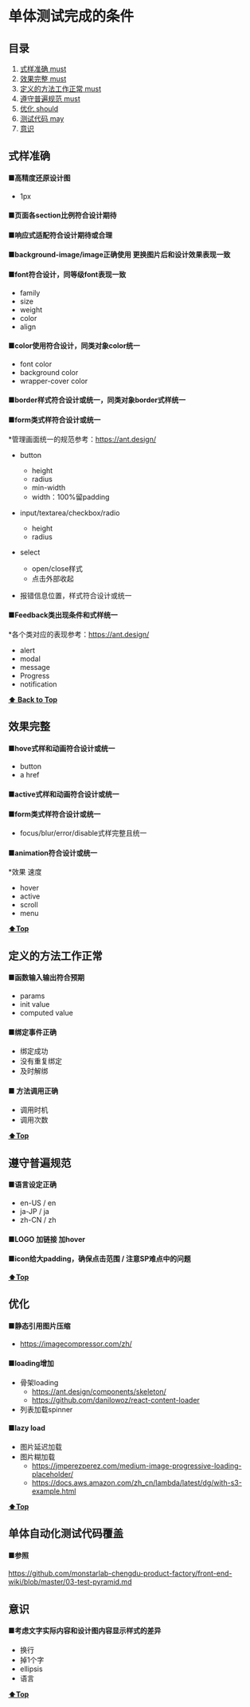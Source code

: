 # 单体测试完成的条件
<a name="table-of-contents"></a>
## 目录

  1. [式样准确 must](#style)
  1. [效果完整 must](#effect)
  1. [定义的方法工作正常 must](#function)
  1. [遵守普遍规范 must](#common)
  1. [优化 should](#optimization)
  1. [测试代码 may](#autoTest)
  1. [意识](#conscious)



<a name="style"></a>
## 式样准确

#### ■高精度还原设计图 
+ 1px

#### ■页面各section比例符合设计期待
 
#### ■响应式适配符合设计期待或合理

#### ■background-image/image正确使用 更换图片后和设计效果表现一致

#### ■font符合设计，同等级font表现一致
+ family
+ size 
+ weight
+ color
+ align

#### ■color使用符合设计，同类对象color统一
+ font color
+ background color
+ wrapper-cover color

#### ■border样式符合设计或统一，同类对象border式样统一


#### ■form类式样符合设计或统一
*管理画面统一的规范参考：https://ant.design/

+ button
  + height
  + radius
  + min-width
  + width：100%留padding
  
+ input/textarea/checkbox/radio
  + height
  + radius
  
+ select
  + open/close样式
  + 点击外部收起

+ 报错信息位置，样式符合设计或统一


#### ■Feedback类出现条件和式样统一
*各个类对应的表现参考：https://ant.design/
+ alert
+ modal
+ message
+ Progress
+ notification

**[⬆ Back to Top](#table-of-contents)**



<a name="effect"></a>
## 效果完整

#### ■hove式样和动画符合设计或统一
+ button 
+ a href
    
#### ■active式样和动画符合设计或统一

#### ■form类式样符合设计或统一
  + focus/blur/error/disable式样完整且统一
  

#### ■animation符合设计或统一
*效果 速度 
+ hover
+ active
+ scroll
+ menu


**[⬆Top](#table-of-contents)**



<a name="function"></a>
## 定义的方法工作正常

#### ■函数输入输出符合预期
+ params
+ init value
+ computed value

#### ■绑定事件正确
+ 绑定成功
+ 没有重复绑定
+ 及时解绑

#### ■ 方法调用正确
+ 调用时机
+ 调用次数

**[⬆Top](#table-of-contents)**



<a name="common"></a>
## 遵守普遍规范

#### ■语言设定正确
+ en-US / en
+ ja-JP / ja
+ zh-CN / zh

#### ■LOGO  加链接 加hover

#### ■icon给大padding，确保点击范围 / 注意SP难点中的问题


**[⬆Top](#table-of-contents)**



<a name="optimization"></a>
## 优化

#### ■静态引用图片压缩
  +  https://imagecompressor.com/zh/
 
#### ■loading增加
  + 骨架loading
    + https://ant.design/components/skeleton/
    + https://github.com/danilowoz/react-content-loader
  + 列表加载spinner
    
#### ■lazy load 
  + 图片延迟加载
  + 图片糊加载
    + https://jmperezperez.com/medium-image-progressive-loading-placeholder/
    + https://docs.aws.amazon.com/zh_cn/lambda/latest/dg/with-s3-example.html

**[⬆Top](#table-of-contents)**



<a name="autoTest"></a>
## 单体自动化测试代码覆盖
#### ■参照
https://github.com/monstarlab-chengdu-product-factory/front-end-wiki/blob/master/03-test-pyramid.md



<a name="conscious"></a>
## 意识
#### ■考虑文字实际内容和设计图内容显示样式的差异

+ 换行
+ 掉1个字
+ ellipsis
+ 语言

**[⬆Top](#table-of-contents)**
